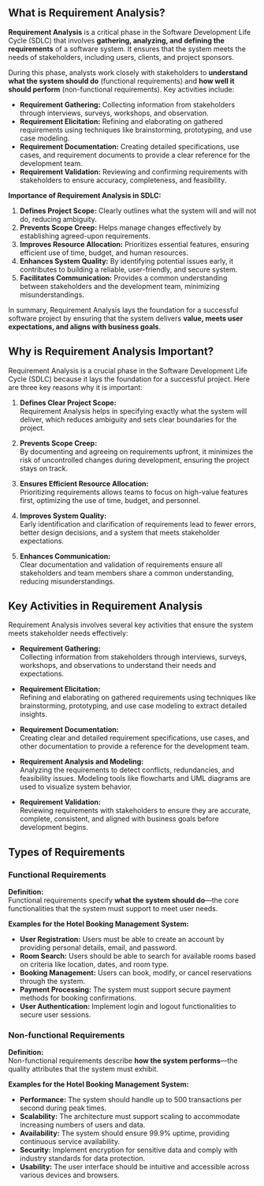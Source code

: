 ## What is Requirement Analysis?

**Requirement Analysis** is a critical phase in the Software Development Life Cycle (SDLC) that involves **gathering, analyzing, and defining the requirements** of a software system. It ensures that the system meets the needs of stakeholders, including users, clients, and project sponsors. 

During this phase, analysts work closely with stakeholders to **understand what the system should do** (functional requirements) and **how well it should perform** (non-functional requirements). Key activities include:

- **Requirement Gathering:** Collecting information from stakeholders through interviews, surveys, workshops, and observation.
- **Requirement Elicitation:** Refining and elaborating on gathered requirements using techniques like brainstorming, prototyping, and use case modeling.
- **Requirement Documentation:** Creating detailed specifications, use cases, and requirement documents to provide a clear reference for the development team.
- **Requirement Validation:** Reviewing and confirming requirements with stakeholders to ensure accuracy, completeness, and feasibility.

**Importance of Requirement Analysis in SDLC:**

1. **Defines Project Scope:** Clearly outlines what the system will and will not do, reducing ambiguity.
2. **Prevents Scope Creep:** Helps manage changes effectively by establishing agreed-upon requirements.
3. **Improves Resource Allocation:** Prioritizes essential features, ensuring efficient use of time, budget, and human resources.
4. **Enhances System Quality:** By identifying potential issues early, it contributes to building a reliable, user-friendly, and secure system.
5. **Facilitates Communication:** Provides a common understanding between stakeholders and the development team, minimizing misunderstandings.

In summary, Requirement Analysis lays the foundation for a successful software project by ensuring that the system delivers **value, meets user expectations, and aligns with business goals**.

## Why is Requirement Analysis Important?

Requirement Analysis is a crucial phase in the Software Development Life Cycle (SDLC) because it lays the foundation for a successful project. Here are three key reasons why it is important:

1. **Defines Clear Project Scope:**  
   Requirement Analysis helps in specifying exactly what the system will deliver, which reduces ambiguity and sets clear boundaries for the project.

2. **Prevents Scope Creep:**  
   By documenting and agreeing on requirements upfront, it minimizes the risk of uncontrolled changes during development, ensuring the project stays on track.

3. **Ensures Efficient Resource Allocation:**  
   Prioritizing requirements allows teams to focus on high-value features first, optimizing the use of time, budget, and personnel.

4. **Improves System Quality:**  
   Early identification and clarification of requirements lead to fewer errors, better design decisions, and a system that meets stakeholder expectations.

5. **Enhances Communication:**  
   Clear documentation and validation of requirements ensure all stakeholders and team members share a common understanding, reducing misunderstandings.

## Key Activities in Requirement Analysis

Requirement Analysis involves several key activities that ensure the system meets stakeholder needs effectively:

- **Requirement Gathering:**  
  Collecting information from stakeholders through interviews, surveys, workshops, and observations to understand their needs and expectations.

- **Requirement Elicitation:**  
  Refining and elaborating on gathered requirements using techniques like brainstorming, prototyping, and use case modeling to extract detailed insights.

- **Requirement Documentation:**  
  Creating clear and detailed requirement specifications, use cases, and other documentation to provide a reference for the development team.

- **Requirement Analysis and Modeling:**  
  Analyzing the requirements to detect conflicts, redundancies, and feasibility issues. Modeling tools like flowcharts and UML diagrams are used to visualize system behavior.

- **Requirement Validation:**  
  Reviewing requirements with stakeholders to ensure they are accurate, complete, consistent, and aligned with business goals before development begins.

## Types of Requirements

### Functional Requirements

**Definition:**  
Functional requirements specify **what the system should do**—the core functionalities that the system must support to meet user needs.

**Examples for the Hotel Booking Management System:**

- **User Registration:** Users must be able to create an account by providing personal details, email, and password.
- **Room Search:** Users should be able to search for available rooms based on criteria like location, dates, and room type.
- **Booking Management:** Users can book, modify, or cancel reservations through the system.
- **Payment Processing:** The system must support secure payment methods for booking confirmations.
- **User Authentication:** Implement login and logout functionalities to secure user sessions.

### Non-functional Requirements

**Definition:**  
Non-functional requirements describe **how the system performs**—the quality attributes that the system must exhibit.

**Examples for the Hotel Booking Management System:**

- **Performance:** The system should handle up to 500 transactions per second during peak times.
- **Scalability:** The architecture must support scaling to accommodate increasing numbers of users and data.
- **Availability:** The system should ensure 99.9% uptime, providing continuous service availability.
- **Security:** Implement encryption for sensitive data and comply with industry standards for data protection.
- **Usability:** The user interface should be intuitive and accessible across various devices and browsers.

